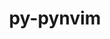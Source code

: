---
title: "py-pynvim"
layout: cache
categories: [package, develop]
meta: {"versions": ["0.4.3"], "compilers": ["gcc@=10.2.1", "gcc@=7.5.0"], "oss": ["centos7", "ubuntu18.04"], "platforms": ["linux"], "targets": ["x86_64_v3"], "stacks": ["developer-tools", "developer-tools-manylinux2014", "root"], "num_specs": 8, "num_specs_by_stack": {"root": 8, "developer-tools-manylinux2014": 4, "developer-tools": 4}}
spec_details: [{"hash": "345v246byirz6nfp6b7hch6dwxhdd3qe", "compiler": "gcc@=10.2.1", "versions": ["0.4.3"], "os": "centos7", "platform": "linux", "target": "x86_64_v3", "variants": ["build_system=python_pip"], "stacks": ["root", "developer-tools-manylinux2014"], "size": "-", "tarball": "https://binaries.spack.io/develop/build_cache/linux-centos7-x86_64_v3/gcc-10.2.1/py-pynvim-0.4.3/linux-centos7-x86_64_v3-gcc-10.2.1-py-pynvim-0.4.3-345v246byirz6nfp6b7hch6dwxhdd3qe.spack"}, {"hash": "4essmybt5fsy523klj5f7u74oqfqn7pl", "compiler": "gcc@=10.2.1", "versions": ["0.4.3"], "os": "centos7", "platform": "linux", "target": "x86_64_v3", "variants": ["build_system=python_pip"], "stacks": ["root", "developer-tools-manylinux2014"], "size": "-", "tarball": "https://binaries.spack.io/develop/build_cache/linux-centos7-x86_64_v3/gcc-10.2.1/py-pynvim-0.4.3/linux-centos7-x86_64_v3-gcc-10.2.1-py-pynvim-0.4.3-4essmybt5fsy523klj5f7u74oqfqn7pl.spack"}, {"hash": "cu72m3gmvg5fnxlzweznrfu7inxc3nli", "compiler": "gcc@=10.2.1", "versions": ["0.4.3"], "os": "centos7", "platform": "linux", "target": "x86_64_v3", "variants": ["build_system=python_pip"], "stacks": ["root", "developer-tools-manylinux2014"], "size": "-", "tarball": "https://binaries.spack.io/develop/build_cache/linux-centos7-x86_64_v3/gcc-10.2.1/py-pynvim-0.4.3/linux-centos7-x86_64_v3-gcc-10.2.1-py-pynvim-0.4.3-cu72m3gmvg5fnxlzweznrfu7inxc3nli.spack"}, {"hash": "42rfrvorfbvspbxp2vdl3owqyohasbf6", "compiler": "gcc@=10.2.1", "versions": ["0.4.3"], "os": "centos7", "platform": "linux", "target": "x86_64_v3", "variants": ["build_system=python_pip"], "stacks": ["root", "developer-tools-manylinux2014"], "size": "-", "tarball": "https://binaries.spack.io/develop/build_cache/linux-centos7-x86_64_v3/gcc-10.2.1/py-pynvim-0.4.3/linux-centos7-x86_64_v3-gcc-10.2.1-py-pynvim-0.4.3-42rfrvorfbvspbxp2vdl3owqyohasbf6.spack"}, {"hash": "2oi6jjadru3npio6gneqvz3rz6cggk5q", "compiler": "gcc@=7.5.0", "versions": ["0.4.3"], "os": "ubuntu18.04", "platform": "linux", "target": "x86_64_v3", "variants": ["build_system=python_pip"], "stacks": ["developer-tools", "root"], "size": "-", "tarball": "https://binaries.spack.io/develop/build_cache/linux-ubuntu18.04-x86_64_v3/gcc-7.5.0/py-pynvim-0.4.3/linux-ubuntu18.04-x86_64_v3-gcc-7.5.0-py-pynvim-0.4.3-2oi6jjadru3npio6gneqvz3rz6cggk5q.spack"}, {"hash": "qjif35df3awvcxhcix4fuerulv63loub", "compiler": "gcc@=7.5.0", "versions": ["0.4.3"], "os": "ubuntu18.04", "platform": "linux", "target": "x86_64_v3", "variants": ["build_system=python_pip"], "stacks": ["developer-tools", "root"], "size": "-", "tarball": "https://binaries.spack.io/develop/build_cache/linux-ubuntu18.04-x86_64_v3/gcc-7.5.0/py-pynvim-0.4.3/linux-ubuntu18.04-x86_64_v3-gcc-7.5.0-py-pynvim-0.4.3-qjif35df3awvcxhcix4fuerulv63loub.spack"}, {"hash": "msqmykv6mjoyqzpxlvmna5pt43ysugzx", "compiler": "gcc@=7.5.0", "versions": ["0.4.3"], "os": "ubuntu18.04", "platform": "linux", "target": "x86_64_v3", "variants": ["build_system=python_pip"], "stacks": ["developer-tools", "root"], "size": "-", "tarball": "https://binaries.spack.io/develop/build_cache/linux-ubuntu18.04-x86_64_v3/gcc-7.5.0/py-pynvim-0.4.3/linux-ubuntu18.04-x86_64_v3-gcc-7.5.0-py-pynvim-0.4.3-msqmykv6mjoyqzpxlvmna5pt43ysugzx.spack"}, {"hash": "xmxwi6ytowpdsspz5jn5i2pjt4coexsw", "compiler": "gcc@=7.5.0", "versions": ["0.4.3"], "os": "ubuntu18.04", "platform": "linux", "target": "x86_64_v3", "variants": ["build_system=python_pip"], "stacks": ["developer-tools", "root"], "size": "-", "tarball": "https://binaries.spack.io/develop/build_cache/linux-ubuntu18.04-x86_64_v3/gcc-7.5.0/py-pynvim-0.4.3/linux-ubuntu18.04-x86_64_v3-gcc-7.5.0-py-pynvim-0.4.3-xmxwi6ytowpdsspz5jn5i2pjt4coexsw.spack"}]
---